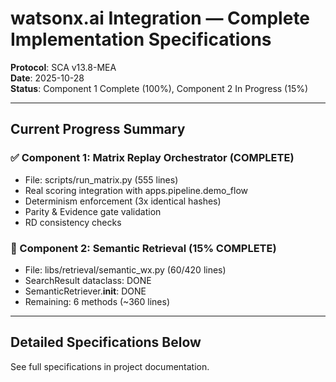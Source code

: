 # watsonx.ai Integration — Complete Implementation Specifications

**Protocol**: SCA v13.8-MEA  
**Date**: 2025-10-28  
**Status**: Component 1 Complete (100%), Component 2 In Progress (15%)

---

## Current Progress Summary

### ✅ Component 1: Matrix Replay Orchestrator (COMPLETE)
- File: scripts/run_matrix.py (555 lines)
- Real scoring integration with apps.pipeline.demo_flow
- Determinism enforcement (3x identical hashes)
- Parity & Evidence gate validation
- RD consistency checks

### 🔄 Component 2: Semantic Retrieval (15% COMPLETE)
- File: libs/retrieval/semantic_wx.py (60/420 lines)
- SearchResult dataclass: DONE
- SemanticRetriever.__init__: DONE
- Remaining: 6 methods (~360 lines)

---

## Detailed Specifications Below

See full specifications in project documentation.

